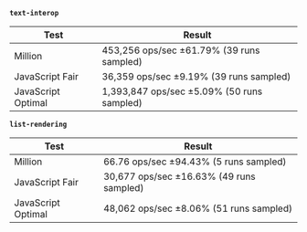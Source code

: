 **`text-interop`**

| Test               | Result                                     |
| ------------------ | ------------------------------------------ |
| Million            | 453,256 ops/sec ±61.79% (39 runs sampled)  |
| JavaScript Fair    | 36,359 ops/sec ±9.19% (39 runs sampled)    |
| JavaScript Optimal | 1,393,847 ops/sec ±5.09% (50 runs sampled) |

**`list-rendering`**

| Test               | Result                                   |
| ------------------ | ---------------------------------------- |
| Million            | 66.76 ops/sec ±94.43% (5 runs sampled)   |
| JavaScript Fair    | 30,677 ops/sec ±16.63% (49 runs sampled) |
| JavaScript Optimal | 48,062 ops/sec ±8.06% (51 runs sampled)  |
